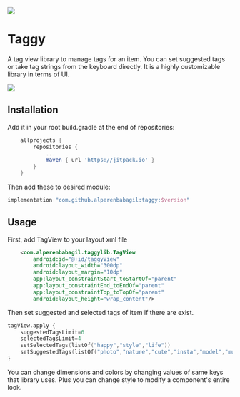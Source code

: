 [![](https://jitpack.io/v/alperenbabagil/taggy.svg)](https://jitpack.io/#alperenbabagil/taggy)

# Taggy

A tag view library to manage tags for an item. You can set suggested tags or take tag strings from the keyboard directly. It is a highly customizable library in terms of UI.

![](https://user-images.githubusercontent.com/15035624/103465908-09f9fd00-4d51-11eb-964c-65904de77ea3.png)

## Installation
Add it in your root build.gradle at the end of repositories:
```gradle
	allprojects {
		repositories {
			...
			maven { url 'https://jitpack.io' }
		}
	}
```
Then add these to desired module:
```gradle
implementation "com.github.alperenbabagil:taggy:$version"
```

## Usage
First, add TagView to your layout xml file
```xml
    <com.alperenbabagil.taggylib.TagView
        android:id="@+id/taggyView"
        android:layout_width="300dp"
        android:layout_margin="10dp"
        app:layout_constraintStart_toStartOf="parent"
        app:layout_constraintEnd_toEndOf="parent"
        app:layout_constraintTop_toTopOf="parent"
        android:layout_height="wrap_content"/>
```
Then set suggested and selected tags of item if there are exist.
```kotlin
tagView.apply {
    suggestedTagsLimit=6
    selectedTagsLimit=4
    setSelectedTags(listOf("happy","style","life"))
    setSuggestedTags(listOf("photo","nature","cute","insta","model","music","travel","likesforlike"))
}
```
You can change dimensions and colors by changing values of same keys that library uses. Plus you can change style to modify a component's entire look.


